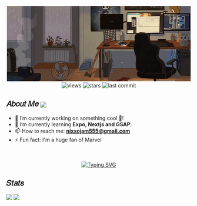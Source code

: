 <div align="center">
  <img src="Banner.gif">
</div>

<div align="center">
<!-- Profile Views -->
  <img src="https://komarev.com/ghpvc/?username=Nekuso&label=Profile%20views&color=9A45FF&style=flat-square" alt="views" />
  <!-- Github Stars -->
  <img src="https://img.shields.io/github/stars/Nekuso?color=9A45FF&style=flat-square" alt="stars" />
  <!-- Latest commit -->
  <img src="https://img.shields.io/github/last-commit/Nekuso/Nekuso?color=9A45FF&style=flat-square" alt="last commit" />
</div>

<h2>𝐴𝑏𝑜𝑢𝑡 𝑀𝑒 <img align="center" src="https://media.giphy.com/media/1fhj2FW0661V3Nb2Me/giphy.gif" width="50"></h2>

<ul>
  <li>🔭 I’m currently working on something cool 🚀!</li>
  <li>🌱 I’m currently learning <b>Expo, Nextjs and GSAP</b>.</li>
  <li>📫 How to reach me: <b><a href="mailto:nixxojam555@gmail.com">nixxojam555@gmail.com</a></b></li>
  <li>⚡ Fun fact: I'm a huge fan of Marvel</li>
</ul>

<br>

<p align="center">
  <a href="https://git.io/typing-svg"><img src="https://readme-typing-svg.demolab.com?font=Press+Start+2P&size=15&pause=1000&color=9A45FF&center=true&vCenter=true&width=435&lines=When+I'm+not+coding%2C;I'm+probably+at+the+gym+%F0%9F%92%AA%F0%9F%8F%BC;or+watching+marvel+movies+%F0%9F%8D%BF" alt="Typing SVG" /></a>
</p>

<h2>𝑆𝑡𝑎𝑡𝑠</h2>

<div>
  <img height="180em" src="https://github-readme-stats.vercel.app/api?username=Nekuso&show_icons=true&include_all_commits=true&theme=midnight-purple&hide_border=true">
  <img height="180em" src="https://github-readme-stats.vercel.app/api/top-langs/?username=Nekuso&layout=compact&theme=midnight-purple&hide_border=true&hide=css,html&langs_count=8">
</div>
